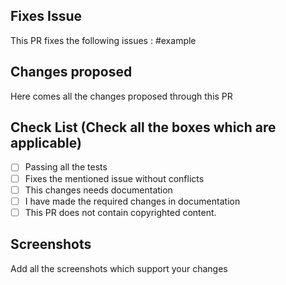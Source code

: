 <!--Type in all the issues that has been fixed through this pull request ex : #1 -->

## Fixes Issue

This PR fixes the following issues :
#example

<!--Write down all the changes made-->
## Changes proposed

Here comes all the changes proposed through this PR

<!--Check all the boxes which are aplicable to check the box correct follow the following conventions-->
<!--
[x] - Correct
[X] - Correct
[ x ] - wrong
[x ] - wrong
[ x] - wrong
-->

## Check List (Check all the boxes which are applicable)<!--Follow above conventions to check the box-->

- [ ] Passing all the tests
- [ ] Fixes the mentioned issue without conflicts
- [ ] This changes needs documentation
- [ ] I have made the required changes in documentation
- [ ] This PR does not contain copyrighted content.

<!--Add screen shots of the changed output-->
## Screenshots 
Add all the screenshots which support your changes
